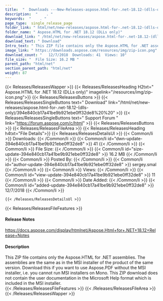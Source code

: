 ```yaml
---
title:  "  Downloads ---New-Releases-aspose.html-for-.net-18.12-(dlls-only) . " 
description:  "    . " 
keywords:  "    . " 
page_type:  single_release_page
folder_link: " html/net/new-releases/aspose.html-for-.net-18.12-(dlls-only)/"
folder_name: " Aspose.HTML for .NET 18.12 (DLLs only)"
download_link: " /html/net/new-releases/aspose.html-for-.net-18.12-(dlls-only)/394e840cb17a41be9b921ebe0ff32de8"
download_text: " Download"
Intro_text: " This ZIP file contains only the Aspose.HTML for .NET assemblies. The assemblies ..."
image_link: " https://downloads.aspose.com/resources/img/zip-icon.png"
download_count: "   12/7/2018  Downloads: 41  Views: 10"
file_size: "  File Size: 16.2 MB "
parent_path: "html/net"
section_parent_path: "html/net"
weight: 87 
---
```


{{< Releases/ReleasesWapper >}}
  {{< Releases/ReleasesHeading H2txt=" Aspose.HTML for .NET 18.12 (DLLs only)" imagelink="/resources/img/zip-icon.png">}}
  {{< Releases/ReleasesButtons >}}
    {{< Releases/ReleasesSingleButtons text=" Download" link="/html/net/new-releases/aspose.html-for-.net-18.12-(dlls-only)/394e840cb17a41be9b921ebe0ff32de8%20%20" >}}
    {{< Releases/ReleasesSingleButtons text=" Support Forum " link="https://forum.aspose.com/c/html" >}}
  {{< Releases/ReleasesButtons >}}
  {{< Releases/ReleasesFileArea >}}
    {{< Releases/ReleasesHeading h4txt="File Details">}}
    {{< Releases/ReleasesDetailsUl >}}
            {{< Common/li  >}} Downloads: {{< /Common/li >}} 
      {{< Common/li id="dwn-update-394e840cb17a41be9b921ebe0ff32de8" >}} 41 {{< /Common/li >}} 
      {{< Common/li  >}} File Size: {{< /Common/li >}} 
      {{< Common/li id="size-update-394e840cb17a41be9b921ebe0ff32de8" >}} 16.2 MB {{< /Common/li >}} 
      {{< Common/li  >}} Posted By: {{< /Common/li >}} 
      {{< Common/li id="author-update-394e840cb17a41be9b921ebe0ff32de8" >}} sergey.smal {{< /Common/li >}} 
      {{< Common/li  >}} Views: {{< /Common/li >}} 
      {{< Common/li id="view-update-394e840cb17a41be9b921ebe0ff32de8" >}} 11 {{< /Common/li >}} 
      {{< Common/li  >}} Date Added: {{< /Common/li >}} 
      {{< Common/li id="added-update-394e840cb17a41be9b921ebe0ff32de8" >}} 12/7/2018 {{< /Common/li >}} 

    {{< /Releases/ReleasesDetailsUl >}}

  {{< Releases/ReleasesFileFeatures >}}
      <h4>Release Notes</h4><div><a href="https://docs.aspose.com/display/htmlnet/Aspose.Html+for+.NET+18.12+Release+Notes">https://docs.aspose.com/display/htmlnet/Aspose.Html+for+.NET+18.12+Release+Notes</a></div><h4>Description</h4><div class="HTMLDescription">This ZIP file contains only the Aspose.HTML for .NET assemblies. The assemblies are the same as in the MSI installer of the product of the same version. Download this if you want to use Aspose.PDF without the MSI installer, i.e. you cannot run MSI installers on Mono. This ZIP download does not contain the user documentation in the Microsoft Help format which is included in the MSI installer.</div>
  {{< /Releases/ReleasesFileFeatures >}}
 {{< /Releases/ReleasesFileArea >}}
{{< /Releases/ReleasesWapper >}}


